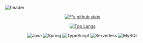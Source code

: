 <!--<image src='image/불꽃.gif' width =200 height=200/>-->

![header](https://capsule-render.vercel.app/api?type=rounded&color=gradient&text=%20Welcome!%20&&animation=blink)


<!--[![*'s github stats](https://github-readme-stats.vercel.app/api?username=JizeroK)](https://github.com/KimJiiYeong)-->

<div align="center">
  
[![*'s github stats](https://github-readme-stats.vercel.app/api?username=JizeroK&show_icons=true&theme=radical)](https://github.com/JizeroK)

[![Top Langs](https://github-readme-stats.vercel.app/api/top-langs/?username=JizeroK)](https://github.com/JizeroK/github-readme-stats)
  

![Java](https://img.shields.io/badge/-자바-007396?style=for-the-badge&logo=Java&logoColor=ffffff)
![Spring](https://img.shields.io/badge/-Spring-6DB33F?style=flat&logo=Spring&logoColor=white)
![TypeScript](https://img.shields.io/badge/-TypeScript-3178C6?style=flat-square&logo=TypeScript&logoColor=white)
![Serverless](https://img.shields.io/badge/-Serverless-FD5750?style=flat-square&logo=Serverless&logoColor=magenta)
![MySQL](https://img.shields.io/badge/-MySQL-1F305F?style=flat-square&logo=mariadb&logoColor=white)
  
</div>


<!--
[네이버 가자] http://www.naver.com

```
print("파이썬 출력!!")
```

:smirk:
:joy:
:rage:

* 1번
* 2번

# Hi there 👋
## Hi there 👋
### Hi there 👋
#### Hi there 👋
##### Hi there 👋
---
**볼드**<br>
*이탤릭*<br>
~~스트라이크~~<br>

-->
